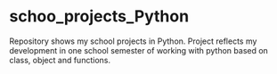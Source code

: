 # schoo_projects_Python
Repository shows my school projects in Python. Project reflects my development in one school semester of working with python based on class, object and functions.
